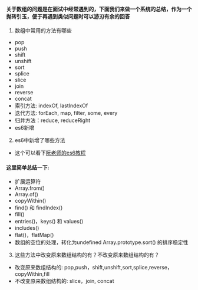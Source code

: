 #### 关于数组的问题是在面试中经常遇到的，下面我们来做一个系统的总结，作为一个抛砖引玉，便于再遇到类似问题时可以游刃有余的回答
1. 数组中常用的方法有哪些
- pop
- push
- shift
- unshift
- sort
- splice
- slice
- join
- reverse
- concat
- 索引方法: indexOf, lastIndexOf
- 迭代方法: forEach, map, filter, some, every
- 归并方法：reduce, reduceRight
- es6新增
2. es6中新增了哪些方法
- 这个可以看下[阮老师的es6教程](https://es6.ruanyifeng.com/#docs/array)
#### 这里简单总结一下:
- 扩展运算符
- Array.from()
- Array.of()
- copyWithin()
- find() 和 findIndex()
- fill()
- entries()，keys() 和 values()
- includes()
- flat()，flatMap()
- 数组的空位的处理，转化为undefined
Array.prototype.sort() 的排序稳定性
3. 这些方法中改变原来数组结构的有？不改变原来数组结构的有？
- 改变原来数组结构的: pop,push，shift,unshift,sort,splice,reverse，copyWithin,fill
- 不改变原来数组结构的: slice，join, concat